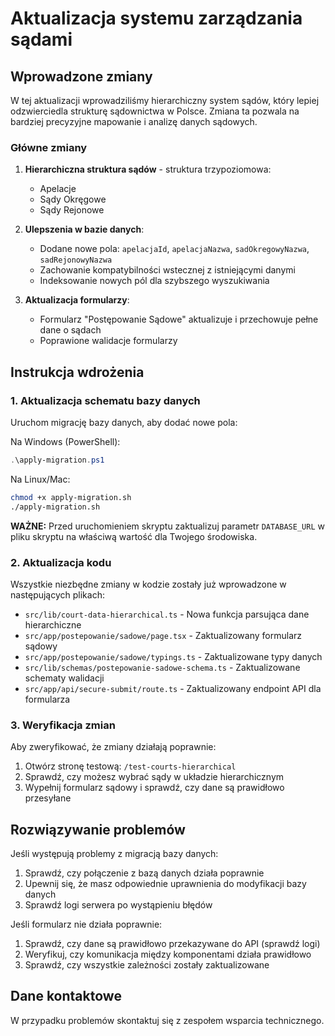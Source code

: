 # Aktualizacja systemu zarządzania sądami

## Wprowadzone zmiany

W tej aktualizacji wprowadziliśmy hierarchiczny system sądów, który lepiej odzwierciedla strukturę sądownictwa w Polsce.
Zmiana ta pozwala na bardziej precyzyjne mapowanie i analizę danych sądowych.

### Główne zmiany

1. **Hierarchiczna struktura sądów** - struktura trzypoziomowa:

   - Apelacje
   - Sądy Okręgowe
   - Sądy Rejonowe

2. **Ulepszenia w bazie danych**:

   - Dodane nowe pola: `apelacjaId`, `apelacjaNazwa`, `sadOkregowyNazwa`, `sadRejonowyNazwa`
   - Zachowanie kompatybilności wstecznej z istniejącymi danymi
   - Indeksowanie nowych pól dla szybszego wyszukiwania

3. **Aktualizacja formularzy**:
   - Formularz "Postępowanie Sądowe" aktualizuje i przechowuje pełne dane o sądach
   - Poprawione walidacje formularzy

## Instrukcja wdrożenia

### 1. Aktualizacja schematu bazy danych

Uruchom migrację bazy danych, aby dodać nowe pola:

Na Windows (PowerShell):

```powershell
.\apply-migration.ps1
```

Na Linux/Mac:

```bash
chmod +x apply-migration.sh
./apply-migration.sh
```

**WAŻNE:** Przed uruchomieniem skryptu zaktualizuj parametr `DATABASE_URL` w pliku skryptu na właściwą wartość dla Twojego środowiska.

### 2. Aktualizacja kodu

Wszystkie niezbędne zmiany w kodzie zostały już wprowadzone w następujących plikach:

- `src/lib/court-data-hierarchical.ts` - Nowa funkcja parsująca dane hierarchiczne
- `src/app/postepowanie/sadowe/page.tsx` - Zaktualizowany formularz sądowy
- `src/app/postepowanie/sadowe/typings.ts` - Zaktualizowane typy danych
- `src/lib/schemas/postepowanie-sadowe-schema.ts` - Zaktualizowane schematy walidacji
- `src/app/api/secure-submit/route.ts` - Zaktualizowany endpoint API dla formularza

### 3. Weryfikacja zmian

Aby zweryfikować, że zmiany działają poprawnie:

1. Otwórz stronę testową: `/test-courts-hierarchical`
2. Sprawdź, czy możesz wybrać sądy w układzie hierarchicznym
3. Wypełnij formularz sądowy i sprawdź, czy dane są prawidłowo przesyłane

## Rozwiązywanie problemów

Jeśli występują problemy z migracją bazy danych:

1. Sprawdź, czy połączenie z bazą danych działa poprawnie
2. Upewnij się, że masz odpowiednie uprawnienia do modyfikacji bazy danych
3. Sprawdź logi serwera po wystąpieniu błędów

Jeśli formularz nie działa poprawnie:

1. Sprawdź, czy dane są prawidłowo przekazywane do API (sprawdź logi)
2. Weryfikuj, czy komunikacja między komponentami działa prawidłowo
3. Sprawdź, czy wszystkie zależności zostały zaktualizowane

## Dane kontaktowe

W przypadku problemów skontaktuj się z zespołem wsparcia technicznego.
